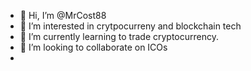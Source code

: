 - 👋 Hi, I’m @MrCost88
- 👀 I’m interested in crytpocurreny and blockchain tech
- 🌱 I’m currently learning to trade cryptocurrency. 
- 💞️ I’m looking to collaborate on ICOs
- 

<!---
MrCost88/MrCost88 is a ✨ special ✨ repository because its `README.md` (this file) appears on your GitHub profile.
You can click the Preview link to take a look at your changes.
--->
